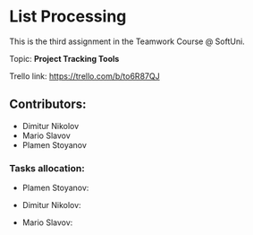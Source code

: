 # List Processing

This is the third assignment in the Teamwork Course @ SoftUni. 

Topic: **Project Tracking Tools**

Trello link: https://trello.com/b/to6R87QJ

## Contributors: 
  + Dimitur Nikolov
  + Mario Slavov
  + Plamen Stoyanov
  
### Tasks allocation: 

  + Plamen Stoyanov: 
	
  + Dimitur Nikolov: 

  + Mario Slavov: 
	
